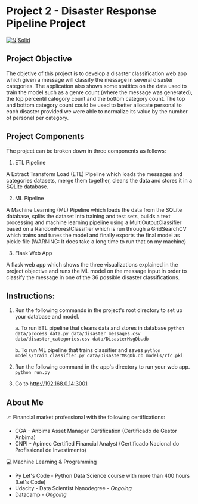 # Project 2 - Disaster Response Pipeline Project

[![N|Solid](https://www.python.org/static/community_logos/python-powered-w-70x28.png)](https://www.python.org/)

## Project Objective

The objetive of this project is to develop a disaster classification web app which given a message will classify the message in several disaster categories. The application also shows some statitics on the data used to train the model such as a genre count (where the message was generated), the top percentil category count and the bottom category count. The top and bottom category count could be used to better allocate personal to each disaster provided we were able to normalize its value by the number of personel per category.

## Project Components

The project can be broken down in three components as follows:
1. ETL Pipeline

A Extract Transform Load (ETL) Pipeline which loads the messages and categories datasets, merge them together, cleans the data and stores it in a SQLite database.

2. ML Pipeline

A Machine Learning (ML) Pipeline which loads the data from the SQLite database, splits the dataset into training and test sets, builds a text processing and machine learning pipeline using a MultiOutputClassifier based on a RandomForestClassifier which is run through a GridSearchCV which trains and tunes the model and finally exports the final model as pickle file (WARNING: It does take a long time to run that on my machine)

3. Flask Web App

A flask web app which shows the three visualizations explained in the project objective and runs the ML model on the message input in order to classify the message in one of the 36 possible disaster classifications.

## Instructions:
1. Run the following commands in the project's root directory to set up your database and model.

    a. To run ETL pipeline that cleans data and stores in database
        `python data/process_data.py data/disaster_messages.csv data/disaster_categories.csv data/DisasterMsgDb.db`
        
    b. To run ML pipeline that trains classifier and saves
        `python models/train_classifier.py data/DisasterMsgDb.db models/rfc.pkl`

2. Run the following command in the app's directory to run your web app.
    `python run.py`

3. Go to http://192.168.0.14:3001

## About Me

📈 Financial market professional with the following certifications:
* CGA - Anbima Asset Manager Certification (Certificado de Gestor Anbima)
* CNPI - Apimec Certified Financial Analyst (Certificado Nacional do Profissional de Investimento)

💻 Machine Learning & Programming
* Py Let's Code - Python Data Science course with more than 400 hours (Let's Code)
* Udacity - Data Scientist Nanodegree - _Ongoing_
* Datacamp - _Ongoing_

